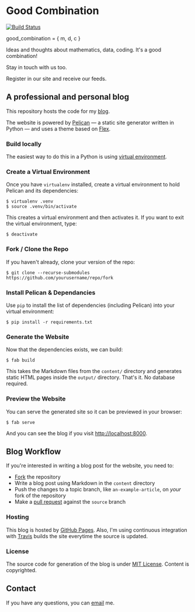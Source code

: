 # Good Combination
[![Build Status](https://travis-ci.org/lserra/lserra.github.io.svg?branch=source)](https://travis-ci.org/lserra/lserra.github.io)

good_combination = { m, d, c }

Ideas and thoughts about mathematics, data, coding. It's a good combination!

Stay in touch with us too.

Register in our site and receive our feeds.

## A professional and personal blog

This repository hosts the code for my [blog](https://lserra.github.io/).

The website is powered by [Pelican](http://getpelican.com/) — a static site generator written in Python — and uses a theme based on [Flex](https://github.com/alexandrevicenzi/Flex.git).

### Build locally

The easiest way to do this in a Python is using [virtual environment](http://docs.python-guide.org/en/latest/dev/virtualenvs/).

### Create a Virtual Environment

Once you have `virtualenv` installed, create a virtual environment to hold Pelican and its dependencies:

```shell
$ virtualenv .venv
$ source .venv/bin/activate
```

This creates a virtual environment and then activates it. If you want to exit the virtual environment, type:

```shell
$ deactivate
```

### Fork / Clone the Repo

If you haven't already, clone your version of the repo:

```shell
$ git clone --recurse-submodules https://github.com/yourusername/repo/fork
```

### Install Pelican & Dependancies

Use `pip` to install the list of dependencies (including Pelican) into your virtual environment:

```shell
$ pip install -r requirements.txt
```

### Generate the Website

Now that the dependencies exists, we can build:

```shell
$ fab build
```

This takes the Markdown files from the `content/` directory and generates static HTML pages inside the `output/` directory. That's it. No database required.

### Preview the Website

You can serve the generated site so it can be previewed in your browser:

```shell
$ fab serve
```

And you can see the blog if you visit [http://localhost:8000](http://localhost:8000).

## Blog Workflow

If you're interested in writing a blog post for the website, you need to:

- [Fork]() the repository
- Write a blog post using Markdown in the `content` directory
- Push the changes to a topic branch, like `an-example-article`, on *your* fork of the repository
- Make a [pull request](https://help.github.com/articles/using-pull-requests/) against the `source` branch

### Hosting

This blog is hosted by [GitHub Pages](https://pages.github.com/). Also, I'm using continuous integration with [Travis](https://travis-ci.org) builds the site everytime the source is updated.

### License

The source code for generation of the blog is under [MIT License](https://github.com/ayushkumarshah/ayushkumarshah.github.io/blob/source/LICENSE.md). Content is copyrighted.

## Contact

If you have any questions, you can [email](mailto:laercio.serra@gmail.com) me.
